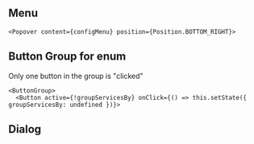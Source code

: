 ## Menu
```
<Popover content={configMenu} position={Position.BOTTOM_RIGHT}>
```

## Button Group for enum
Only one button in the group is "clicked"
```
<ButtonGroup>
  <Button active={!groupServicesBy} onClick={() => this.setState({ groupServicesBy: undefined })}>
```  

## Dialog